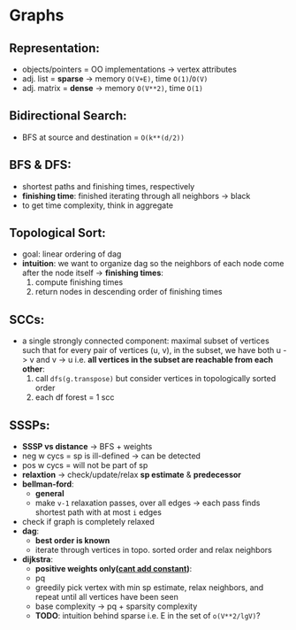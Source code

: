 # Graphs

## Representation:
* objects/pointers = OO implementations -> vertex attributes
* adj. list = **sparse** -> memory `O(V+E)`, time `O(1)`/`O(V)`
* adj. matrix = **dense** -> memory `O(V**2)`, time `O(1)`

## Bidirectional Search:
* BFS at source and destination = `O(k**(d/2))`

## BFS & DFS:
* shortest paths and finishing times, respectively
* **finishing time**: finished iterating through all neighbors -> black
* to get time complexity, think in aggregate

## Topological Sort:
* goal: linear ordering of dag
* **intuition**: we want to organize dag so the neighbors of each node
come after the node itself -> **finishing times**:
  1. compute finishing times
  2. return nodes in descending order of finishing times

## SCCs:
* a single strongly connected component: maximal subset of vertices such
that for every pair of vertices (u, v), in the subset, we have both u -> v
and v -> u i.e. **all vertices in the subset are reachable from each other**:
  1. call `dfs(g.transpose)` but consider vertices in topologically sorted
 order
  2. each df forest = 1 scc

## SSSPs:
* **SSSP vs distance** -> BFS + weights
* neg w cycs = sp is ill-defined -> can be detected
* pos w cycs = will not be part of sp
* **relaxtion** -> check/update/relax **sp estimate** & **predecessor**
* **bellman-ford**:
  * **general**
  * make `v-1` relaxation passes, over all edges -> each pass finds
  shortest path with at most `i` edges
 * check if graph is completely relaxed
* **dag**:
  * **best order is known**
  * iterate through vertices in topo. sorted order and relax neighbors
* **dijkstra**:
  * **positive weights only([cant add constant][1])**:
  * pq
  * greedily pick vertex with min sp estimate, relax neighbors, and
  repeat until all vertices have been seen
  * base complexity -> pq + sparsity complexity
  * **TODO**: intuition behind sparse i.e. E in the set of `o(V**2/lgV)`?



[1]: https://cs.stackexchange.com/a/52082/79876
